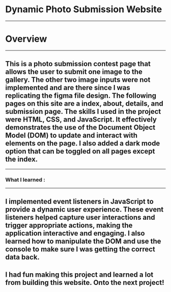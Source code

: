 # Dynamic Photo Submission Website 
---
# Overview 
---
## This is a photo submission contest page that allows the user to submit one image to the gallery. The other two image inputs were not implemented and are there since I was replicating the figma file design. The following pages on this site are a index, about, details, and submission page. The skills I used in the project were HTML, CSS, and JavaScript. It effectively demonstrates the use of the Document Object Model (DOM) to update and interact with elements on the page. I also added a dark mode option that can be toggled on all pages except the index. 
---
### What I learned : 
---
I implemented event listeners in JavaScript to provide a dynamic user experience. These event listeners helped capture user interactions and trigger appropriate actions, making the application interactive and engaging. I also learned how to manipulate the DOM and use the console to make sure I was getting the correct data back. 
---
## I had fun making this project and learned a lot from building this website. Onto the next project!
